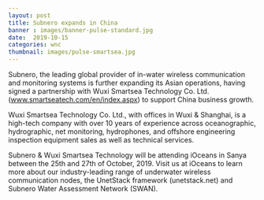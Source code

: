 ```yaml
---
layout: post
title: Subnero expands in China
banner : images/banner-pulse-standard.jpg
date:  2019-10-15
categories: wnc
thumbnail: images/pulse-smartsea.jpg
---
```


Subnero, the leading global provider of in-water wireless communication and monitoring systems is further expanding its Asian operations, having signed a partnership with Wuxi Smartsea Technology Co. Ltd.(www.smartseatech.com/en/index.aspx) to support China business growth.

Wuxi Smartsea Technology Co. Ltd., with offices in Wuxi & Shanghai, is a high-tech company with over 10 years of experience across oceanographic, hydrographic, net monitoring, hydrophones, and offshore engineering inspection equipment sales as well as technical services.

Subnero & Wuxi Smartsea Technology will be attending iOceans in Sanya between the 25th and 27th of October, 2019. Visit us at iOceans to learn more about our industry-leading range of underwater wireless communication nodes, the UnetStack framework (unetstack.net) and Subnero Water Assessment Network (SWAN).
